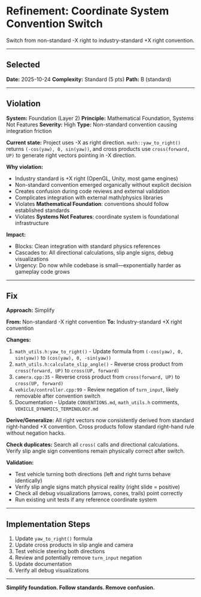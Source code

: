 # Refinement: Coordinate System Convention Switch

Switch from non-standard -X right to industry-standard +X right convention.

---

<!-- BEGIN: SELECT/SELECTED -->
## Selected

**Date:** 2025-10-24
**Complexity:** Standard (5 pts)
**Path:** B (standard)
<!-- END: SELECT/SELECTED -->

---

<!-- BEGIN: SELECT/VIOLATION -->
## Violation

**System:** Foundation (Layer 2)
**Principle:** Mathematical Foundation, Systems Not Features
**Severity:** High
**Type:** Non-standard convention causing integration friction

**Current state:**
Project uses -X as right direction. `math::yaw_to_right()` returns `(-cos(yaw), 0, sin(yaw))`, and cross products use `cross(forward, UP)` to generate right vectors pointing in -X direction.

**Why violation:**
- Industry standard is +X right (OpenGL, Unity, most game engines)
- Non-standard convention emerged organically without explicit decision
- Creates confusion during code reviews and external validation
- Complicates integration with external math/physics libraries
- Violates **Mathematical Foundation**: conventions should follow established standards
- Violates **Systems Not Features**: coordinate system is foundational infrastructure

**Impact:**
- Blocks: Clean integration with standard physics references
- Cascades to: All directional calculations, slip angle signs, debug visualizations
- Urgency: Do now while codebase is small—exponentially harder as gameplay code grows
<!-- END: SELECT/VIOLATION -->

---

<!-- BEGIN: SELECT/FIX -->
## Fix

**Approach:** Simplify

**From:** Non-standard -X right convention
**To:** Industry-standard +X right convention

**Changes:**

1. `math_utils.h:yaw_to_right()` - Update formula from `(-cos(yaw), 0, sin(yaw))` to `(cos(yaw), 0, -sin(yaw))`
2. `math_utils.h:calculate_slip_angle()` - Reverse cross product from `cross(forward, UP)` to `cross(UP, forward)`
3. `camera.cpp:35` - Reverse cross product from `cross(forward, UP)` to `cross(UP, forward)`
4. `vehicle/controller.cpp:99` - Review negation of `turn_input`, likely removable after convention switch
5. Documentation - Update `CONVENTIONS.md`, `math_utils.h` comments, `VEHICLE_DYNAMICS_TERMINOLOGY.md`

**Derive/Generalize:**
All right vectors now consistently derived from standard right-handed +X convention. Cross products follow standard right-hand rule without negation hacks.

**Check duplicates:**
Search all `cross(` calls and directional calculations. Verify slip angle sign conventions remain physically correct after switch.

**Validation:**
- Test vehicle turning both directions (left and right turns behave identically)
- Verify slip angle signs match physical reality (right slide = positive)
- Check all debug visualizations (arrows, cones, trails) point correctly
- Run existing unit tests if any reference coordinate system
<!-- END: SELECT/FIX -->

---

## Implementation Steps

1. Update `yaw_to_right()` formula
2. Update cross products in slip angle and camera
3. Test vehicle steering both directions
4. Review and potentially remove `turn_input` negation
5. Update documentation
6. Verify all debug visualizations

---

**Simplify foundation. Follow standards. Remove confusion.**
